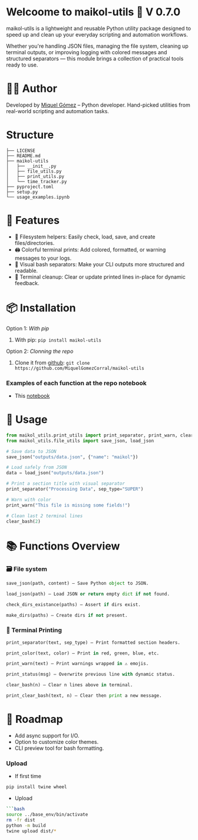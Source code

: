 # Welcoome to maikol-utils 🧰 V 0.7.0
maikol-utils is a lightweight and reusable Python utility package designed to speed up and clean up your everyday scripting and automation workflows.

Whether you're handling JSON files, managing the file system, cleaning up terminal outputs, or improving logging with colored messages and structured separators — this module brings a collection of practical tools ready to use.
# 🧑‍💻 Author
Developed by [Miquel Gómez](https://miquelgc.net) – Python developer.
Hand-picked utilities from real-world scripting and automation tasks.

# Structure

```
├── LICENSE
├── README.md
├── maikol-utils
│   ├── __init__.py
│   ├── file_utils.py
│   ├── print_utils.py
│   └── time_tracker.py
├── pyproject.toml
├── setup.py
└── usage_examples.ipynb
```

# 🚀 Features
- 🔹 Filesystem helpers: Easily check, load, save, and create files/directories.
- 🖨️ Colorful terminal prints: Add colored, formatted, or warning messages to your logs.
- 📜 Visual bash separators: Make your CLI outputs more structured and readable.
- 🧹 Terminal cleanup: Clear or update printed lines in-place for dynamic feedback.

# 📦 Installation

Option 1: _With pip_
1. With pip: `pip install maikol-utils`

Option 2: _Clonning the repo_
1. Clone it from [github](https://github.com/MiquelGomezCorral/maikol-utils): `git clone https://github.com/MiquelGomezCorral/maikol-utils`

### Examples of each function at the repo notebook
- This [notebook](https://github.com/MiquelGomezCorral/maikol-utils/blob/main/usage_examples.ipynb)


# 📘 Usage

```python
from maikol_utils.print_utils import print_separator, print_warn, clear_bash
from maikol_utils.file_utils import save_json, load_json

# Save data to JSON
save_json("outputs/data.json", {"name": "maikol"})

# Load safely from JSON
data = load_json("outputs/data.json")

# Print a section title with visual separator
print_separator("Processing Data", sep_type="SUPER")

# Warn with color
print_warn("This file is missing some fields!")

# Clean last 2 terminal lines
clear_bash(2)
```
# 📚 Functions Overview
### 🗃 File system
```python
save_json(path, content) — Save Python object to JSON.

load_json(path) — Load JSON or return empty dict if not found.

check_dirs_existance(paths) — Assert if dirs exist.

make_dirs(paths) — Create dirs if not present.
```


### 🎨 Terminal Printing
```python
print_separator(text, sep_type) — Print formatted section headers.

print_color(text, color) — Print in red, green, blue, etc.

print_warn(text) — Print warnings wrapped in ⚠️ emojis.

print_status(msg) — Overwrite previous line with dynamic status.

clear_bash(n) — Clear n lines above in terminal.

print_clear_bash(text, n) — Clear then print a new message.
```


# 🔧 Roadmap

- Add async support for I/O.
- Option to customize color themes.
- CLI preview tool for bash formatting.


### Upload
- If first time
```bash
pip install twine wheel
```
- Upload
```bash
```bash
source ../base_env/bin/activate
rm -fr dist
python -m build
twine upload dist/*
```